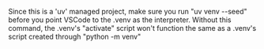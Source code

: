 Since this is a 'uv' managed project, make sure you run "uv venv --seed" before you point VSCode to the .venv as the interpreter. Without this command, the .venv's "activate" script won't function the same as a .venv's script created through "python -m venv"